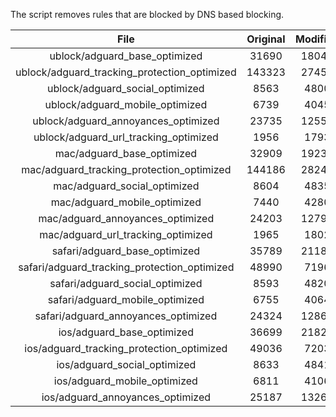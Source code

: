 The script removes rules that are blocked by DNS based blocking.


| File | Original | Modified |
|:----:|:-----:|:-----:|
| ublock/adguard_base_optimized | 31690 | 18049 |
| ublock/adguard_tracking_protection_optimized | 143323 | 27457 |
| ublock/adguard_social_optimized | 8563 | 4800 |
| ublock/adguard_mobile_optimized | 6739 | 4045 |
| ublock/adguard_annoyances_optimized | 23735 | 12553 |
| ublock/adguard_url_tracking_optimized | 1956 | 1793 |
| mac/adguard_base_optimized | 32909 | 19234 |
| mac/adguard_tracking_protection_optimized | 144186 | 28240 |
| mac/adguard_social_optimized | 8604 | 4835 |
| mac/adguard_mobile_optimized | 7440 | 4280 |
| mac/adguard_annoyances_optimized | 24203 | 12797 |
| mac/adguard_url_tracking_optimized | 1965 | 1802 |
| safari/adguard_base_optimized | 35789 | 21184 |
| safari/adguard_tracking_protection_optimized | 48990 | 7196 |
| safari/adguard_social_optimized | 8593 | 4820 |
| safari/adguard_mobile_optimized | 6755 | 4064 |
| safari/adguard_annoyances_optimized | 24324 | 12868 |
| ios/adguard_base_optimized | 36699 | 21825 |
| ios/adguard_tracking_protection_optimized | 49036 | 7203 |
| ios/adguard_social_optimized | 8633 | 4841 |
| ios/adguard_mobile_optimized | 6811 | 4106 |
| ios/adguard_annoyances_optimized | 25187 | 13262 |